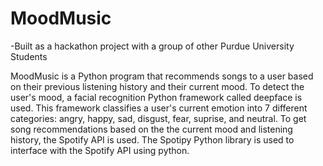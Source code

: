 # MoodMusic

-Built as a hackathon project with a group of other Purdue University Students

MoodMusic is a Python program that recommends songs to a user based on their previous listening history and their current mood. To detect the user's mood, 
a facial recognition Python framework called deepface is used. This framework classifies a user's current emotion into 7 different categories: angry, happy, sad, 
disgust, fear, suprise, and neutral. To get song recommendations based on the the current mood and listening history, the Spotify API is used. The Spotipy Python library
is used to interface with the Spotify API using python. 
